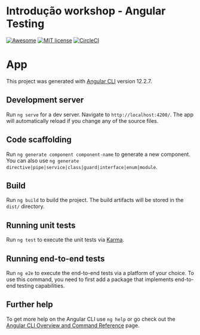 Introdução workshop - Angular Testing
================================

[![Awesome](https://awesome.re/badge.svg)](https://awesome.re)
[![MIT license](http://img.shields.io/badge/license-MIT-brightgreen.svg?style=flat)](http://opensource.org/licenses/MIT)
[![CircleCI](https://circleci.com/gh/lyndontavares/angular-12-testing-circle-ci-intro.svg?style=shield)](https://circleci.com/gh/lyndontavares/angular-12-testing-circle-ci-intro)

# App

This project was generated with [Angular CLI](https://github.com/angular/angular-cli) version 12.2.7.

## Development server

Run `ng serve` for a dev server. Navigate to `http://localhost:4200/`. The app will automatically reload if you change any of the source files.

## Code scaffolding

Run `ng generate component component-name` to generate a new component. You can also use `ng generate directive|pipe|service|class|guard|interface|enum|module`.

## Build

Run `ng build` to build the project. The build artifacts will be stored in the `dist/` directory.

## Running unit tests

Run `ng test` to execute the unit tests via [Karma](https://karma-runner.github.io).

## Running end-to-end tests

Run `ng e2e` to execute the end-to-end tests via a platform of your choice. To use this command, you need to first add a package that implements end-to-end testing capabilities.

## Further help

To get more help on the Angular CLI use `ng help` or go check out the [Angular CLI Overview and Command Reference](https://angular.io/cli) page.
